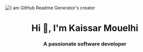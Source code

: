 ![I am GitHub Readme Generator's creator](https://i.pinimg.com/originals/80/fa/1c/80fa1cd60678d8d17bab26ff14c9dfa9.gif)

<h1 align="center">Hi 👋, I'm Kaissar Mouelhi</h1>
<h3 align="center">A passionate software developer</h3>

